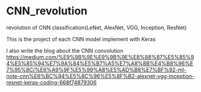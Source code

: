# CNN_revolution
revolution of CNN classification(LeNet, AlexNet, VGG, Inception, ResNet)

This is the project of each CNN model implement with Keras

I also write the blog about the CNN convolution
https://medium.com/%E9%9B%9E%E9%9B%9E%E8%88%87%E5%85%94%E5%85%94%E7%9A%84%E5%B7%A5%E7%A8%8B%E4%B8%96%E7%95%8C/%E6%A9%9F%E5%99%A8%E5%AD%B8%E7%BF%92-ml-note-cnn%E6%BC%94%E5%8C%96%E5%8F%B2-alexnet-vgg-inception-resnet-keras-coding-668f74879306
